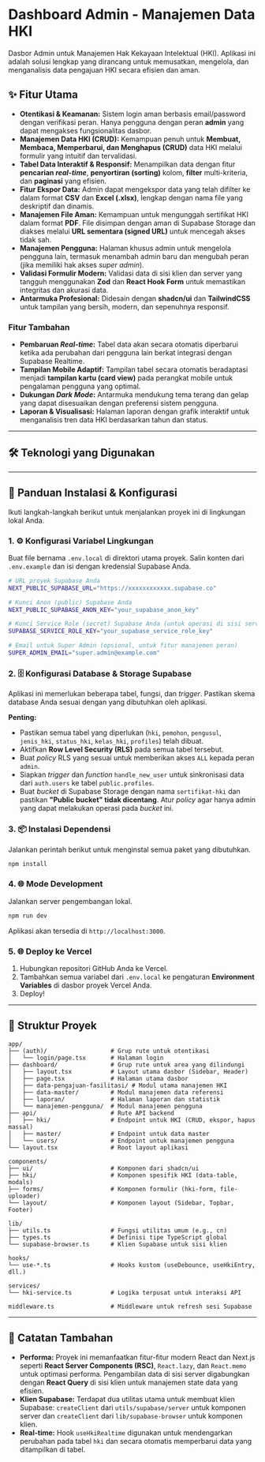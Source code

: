 # Dashboard Admin - Manajemen Data HKI

Dasbor Admin untuk Manajemen Hak Kekayaan Intelektual (HKI). Aplikasi ini adalah solusi lengkap yang dirancang untuk memusatkan, mengelola, dan menganalisis data pengajuan HKI secara efisien dan aman.

## ✨ Fitur Utama

- **Otentikasi & Keamanan:** Sistem login aman berbasis email/password dengan verifikasi peran. Hanya pengguna dengan peran **admin** yang dapat mengakses fungsionalitas dasbor.
- **Manajemen Data HKI (CRUD):** Kemampuan penuh untuk **Membuat, Membaca, Memperbarui, dan Menghapus (CRUD)** data HKI melalui formulir yang intuitif dan tervalidasi.
- **Tabel Data Interaktif & Responsif:** Menampilkan data dengan fitur **pencarian _real-time_**, **penyortiran (sorting)** kolom, **filter** multi-kriteria, dan **paginasi** yang efisien.
- **Fitur Ekspor Data:** Admin dapat mengekspor data yang telah difilter ke dalam format **CSV** dan **Excel (.xlsx)**, lengkap dengan nama file yang deskriptif dan dinamis.
- **Manajemen File Aman:** Kemampuan untuk mengunggah sertifikat HKI dalam format **PDF**. File disimpan dengan aman di Supabase Storage dan diakses melalui **URL sementara (signed URL)** untuk mencegah akses tidak sah.
- **Manajemen Pengguna:** Halaman khusus admin untuk mengelola pengguna lain, termasuk menambah admin baru dan mengubah peran (jika memiliki hak akses _super admin_).
- **Validasi Formulir Modern:** Validasi data di sisi klien dan server yang tangguh menggunakan **Zod** dan **React Hook Form** untuk memastikan integritas dan akurasi data.
- **Antarmuka Profesional:** Didesain dengan **shadcn/ui** dan **TailwindCSS** untuk tampilan yang bersih, modern, dan sepenuhnya responsif.

### Fitur Tambahan

- **Pembaruan _Real-time_:** Tabel data akan secara otomatis diperbarui ketika ada perubahan dari pengguna lain berkat integrasi dengan Supabase Realtime.
- **Tampilan Mobile Adaptif:** Tampilan tabel secara otomatis beradaptasi menjadi **tampilan kartu (card view)** pada perangkat mobile untuk pengalaman pengguna yang optimal.
- **Dukungan _Dark Mode_:** Antarmuka mendukung tema terang dan gelap yang dapat disesuaikan dengan preferensi sistem pengguna.
- **Laporan & Visualisasi:** Halaman laporan dengan grafik interaktif untuk menganalisis tren data HKI berdasarkan tahun dan status.

---

## 🛠️ Teknologi yang Digunakan

---

## 🚀 Panduan Instalasi & Konfigurasi

Ikuti langkah-langkah berikut untuk menjalankan proyek ini di lingkungan lokal Anda.

### 1\. ⚙️ Konfigurasi Variabel Lingkungan

Buat file bernama `.env.local` di direktori utama proyek. Salin konten dari `.env.example` dan isi dengan kredensial Supabase Anda.

```bash
# URL proyek Supabase Anda
NEXT_PUBLIC_SUPABASE_URL="https://xxxxxxxxxxxx.supabase.co"

# Kunci Anon (public) Supabase Anda
NEXT_PUBLIC_SUPABASE_ANON_KEY="your_supabase_anon_key"

# Kunci Service Role (secret) Supabase Anda (untuk operasi di sisi server)
SUPABASE_SERVICE_ROLE_KEY="your_supabase_service_role_key"

# Email untuk Super Admin (opsional, untuk fitur manajemen peran)
SUPER_ADMIN_EMAIL="super.admin@example.com"
```

### 2\. 🗄️ Konfigurasi Database & Storage Supabase

Aplikasi ini memerlukan beberapa tabel, fungsi, dan _trigger_. Pastikan skema database Anda sesuai dengan yang dibutuhkan oleh aplikasi.

**Penting:**

- Pastikan semua tabel yang diperlukan (`hki`, `pemohon`, `pengusul`, `jenis_hki`, `status_hki`, `kelas_hki`, `profiles`) telah dibuat.
- Aktifkan **Row Level Security (RLS)** pada semua tabel tersebut.
- Buat _policy_ RLS yang sesuai untuk memberikan akses `ALL` kepada peran `admin`.
- Siapkan _trigger_ dan _function_ `handle_new_user` untuk sinkronisasi data dari `auth.users` ke tabel `public.profiles`.
- Buat _bucket_ di Supabase Storage dengan nama `sertifikat-hki` dan pastikan **"Public bucket" tidak dicentang**. Atur _policy_ agar hanya admin yang dapat melakukan operasi pada _bucket_ ini.

### 3\. 📦 Instalasi Dependensi

Jalankan perintah berikut untuk menginstal semua paket yang dibutuhkan.

```bash
npm install
```

### 4\. 🌐 Mode Development

Jalankan server pengembangan lokal.

```bash
npm run dev
```

Aplikasi akan tersedia di `http://localhost:3000`.

### 5\. 🌐 Deploy ke Vercel

1.  Hubungkan repositori GitHub Anda ke Vercel.
2.  Tambahkan semua variabel dari `.env.local` ke pengaturan **Environment Variables** di dasbor proyek Vercel Anda.
3.  Deploy\!

---

## 📂 Struktur Proyek

```
app/
├── (auth)/                  # Grup rute untuk otentikasi
│   └── login/page.tsx       # Halaman login
├── dashboard/               # Grup rute untuk area yang dilindungi
│   ├── layout.tsx           # Layout utama dasbor (Sidebar, Header)
│   ├── page.tsx             # Halaman utama dasbor
│   ├── data-pengajuan-fasilitasi/ # Modul utama manajemen HKI
│   ├── data-master/         # Modul manajemen data referensi
│   ├── laporan/             # Halaman laporan dan statistik
│   └── manajemen-pengguna/  # Modul manajemen pengguna
├── api/                     # Rute API backend
│   ├── hki/                 # Endpoint untuk HKI (CRUD, ekspor, hapus massal)
│   ├── master/              # Endpoint untuk data master
│   └── users/               # Endpoint untuk manajemen pengguna
└── layout.tsx               # Root layout aplikasi

components/
├── ui/                      # Komponen dari shadcn/ui
├── hki/                     # Komponen spesifik HKI (data-table, modals)
├── forms/                   # Komponen formulir (hki-form, file-uploader)
└── layout/                  # Komponen layout (Sidebar, Topbar, Footer)

lib/
├── utils.ts                 # Fungsi utilitas umum (e.g., cn)
├── types.ts                 # Definisi tipe TypeScript global
└── supabase-browser.ts      # Klien Supabase untuk sisi klien

hooks/
└── use-*.ts                 # Hooks kustom (useDebounce, useHkiEntry, dll.)

services/
└── hki-service.ts           # Logika terpusat untuk interaksi API

middleware.ts                # Middleware untuk refresh sesi Supabase
```

---

## 📝 Catatan Tambahan

- **Performa:** Proyek ini memanfaatkan fitur-fitur modern React dan Next.js seperti **React Server Components (RSC)**, `React.lazy`, dan `React.memo` untuk optimasi performa. Pengambilan data di sisi server digabungkan dengan **React Query** di sisi klien untuk manajemen state data yang efisien.
- **Klien Supabase:** Terdapat dua utilitas utama untuk membuat klien Supabase: `createClient` dari `utils/supabase/server` untuk komponen server dan `createClient` dari `lib/supabase-browser` untuk komponen klien.
- **Real-time:** Hook `useHkiRealtime` digunakan untuk mendengarkan perubahan pada tabel `hki` dan secara otomatis memperbarui data yang ditampilkan di tabel.

